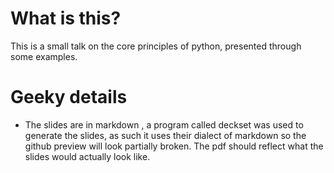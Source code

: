 # What is this?

This is a small talk on the core principles of python, presented through some examples.

# Geeky details

- The slides are in markdown , a program called deckset was used to generate the slides, as such it uses their dialect of markdown so the github preview will look partially broken. The pdf should reflect what the slides would actually look like.
